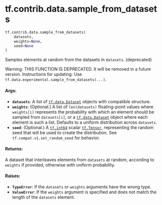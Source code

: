 <div itemscope itemtype="http://developers.google.com/ReferenceObject">
<meta itemprop="name" content="tf.contrib.data.sample_from_datasets" />
<meta itemprop="path" content="Stable" />
</div>

# tf.contrib.data.sample_from_datasets

``` python
tf.contrib.data.sample_from_datasets(
    datasets,
    weights=None,
    seed=None
)
```

Samples elements at random from the datasets in `datasets`. (deprecated)

Warning: THIS FUNCTION IS DEPRECATED. It will be removed in a future version.
Instructions for updating:
Use `tf.data.experimental.sample_from_datasets(...)`.

#### Args:

* <b>`datasets`</b>: A list of <a href="../../../tf/data/Dataset.md"><code>tf.data.Dataset</code></a> objects with compatible structure.
* <b>`weights`</b>: (Optional.) A list of `len(datasets)` floating-point values where
    `weights[i]` represents the probability with which an element should be
    sampled from `datasets[i]`, or a <a href="../../../tf/data/Dataset.md"><code>tf.data.Dataset</code></a> object where each
    element is such a list. Defaults to a uniform distribution across
    `datasets`.
* <b>`seed`</b>: (Optional.) A <a href="../../../tf/dtypes.md#int64"><code>tf.int64</code></a> scalar <a href="../../../tf/Tensor.md"><code>tf.Tensor</code></a>, representing the
    random seed that will be used to create the distribution. See
    `tf.compat.v1.set_random_seed` for behavior.


#### Returns:

A dataset that interleaves elements from `datasets` at random, according to
`weights` if provided, otherwise with uniform probability.


#### Raises:

* <b>`TypeError`</b>: If the `datasets` or `weights` arguments have the wrong type.
* <b>`ValueError`</b>: If the `weights` argument is specified and does not match the
    length of the `datasets` element.